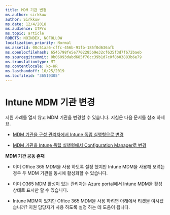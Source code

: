 ```yaml
---
title: MDM 기관 변경
ms.author: sirkkuw
author: Sirkkuw
ms.date: 12/4/2018
ms.audience: ITPro
ms.topic: article
ROBOTS: NOINDEX, NOFOLLOW
localization_priority: Normal
ms.assetid: 08c51aa6-cffc-456b-91fb-185f0d636afb
ms.openlocfilehash: 6545798fe5e7702285b9e32cf635f3d7f672baeb
ms.sourcegitcommit: 0b06093dabd685f76cc39b1d7c0f8b03883b6e79
ms.translationtype: MT
ms.contentlocale: ko-KR
ms.lasthandoff: 10/25/2019
ms.locfileid: "36519305"
---
```

# <a name="change-intune-mdm-authority"></a>Intune MDM 기관 변경

지원 사례를 열지 않고 MDM 기관을 변경할 수 있습니다. 지침은 다음 문서를 참조 하세요.
  
- [MDM 기관을 구성 관리자에서 Intune 독립 실행형으로 변경](https://docs.microsoft.com/sccm/mdm/deploy-use/migrate-change-mdm-authority)
    
- [MDM 기관을 Intune 독립 실행형에서 Configuration Manager로 변경](https://docs.microsoft.com/sccm/mdm/deploy-use/change-mdm-authority)
    
 **MDM 기관 공동 존재**
  
- 이미 Office 365 MDM을 사용 하도록 설정 했지만 Intune MDM을 사용해 보려는 경우 두 MDM 기관을 동시에 활성화할 수 있습니다.
    
- 이미 O365 MDM 활성이 있는 관리자는 Azure portal에서 Intune MDM을 활성 상태로 표시만 할 수 있습니다.
    
- Intune MDM이 있지만 Office 365 MDM을 사용 하려면 아래에서 티켓을 여시겠습니까? 지원 담당자가 사용 하도록 설정 하는 데 도움이 됩니다.
    

